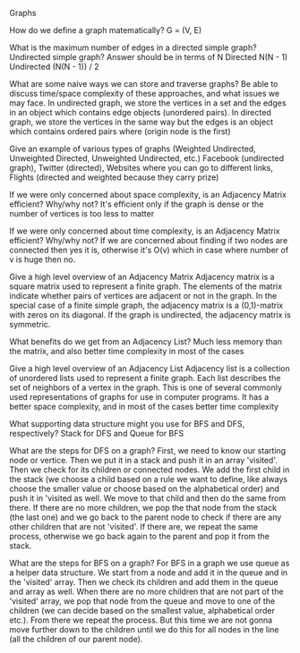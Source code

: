Graphs

How do we define a graph matematically?
G = (V, E)

 What is the maximum number of edges in a directed simple graph? Undirected simple graph? Answer should be in terms of N
 Directed N(N - 1)
Undirected (N(N - 1)) / 2

 What are some naive ways we can store and traverse graphs? Be able to discuss time/space complexity of these approaches, and what issues we may face.
 In undirected graph,  we store the vertices in a set and the edges in an object which contains edge objects (unordered pairs).
In directed graph, we store the vertices in the same way but the edges is an object which contains ordered pairs where (origin node is the first)

 Give an example of various types of graphs (Weighted Undirected, Unweighted Directed, Unweighted Undirected, etc.)
 Facebook (undirected graph), Twitter (directed), Websites where you can go to different links, Flights (directed and weighted because they carry prize)

 If we were only concerned about space complexity, is an Adjacency Matrix efficient? Why/why not?
 It's efficient only if the graph is dense or the number of vertices is too less to matter

  If we were only concerned about time complexity, is an Adjacency Matrix efficient? Why/why not?
  If we are concerned about finding if two nodes are connected then yes it is, otherwise it's O(v) which in case where number of v is huge then no.

  Give a high level overview of an Adjacency Matrix
  Adjacency matrix is a square matrix used to represent a finite graph. The elements of the matrix indicate whether pairs of vertices are adjacent or not in the graph.
In the special case of a finite simple graph, the adjacency matrix is a (0,1)-matrix with zeros on its diagonal. If the graph is undirected, the adjacency matrix is symmetric.

What benefits do we get from an Adjacency List?
Much less memory than the matrix, and also better time complexity in most of the cases

Give a high level overview of an Adjacency List
Adjacency list is a collection of unordered lists used to represent a finite graph. Each list describes the set of neighbors of a vertex in the graph. This is one of several commonly used representations of graphs for use in computer programs. It has a better space complexity, and in most of the cases better time complexity

 What supporting data structure might you use for BFS and DFS, respectively?
 Stack for DFS and Queue for BFS

 What are the steps for DFS on a graph?
 First, we need to know our starting node or vertice. Then we put it in a stack and push it in an array 'visited'. Then we check for its children or connected nodes. We add the first child in the stack (we choose a child based on a rule we want to define, like always choose the smaller value or choose based on the alphabetical order) and push it in 'visited as well. We move to that child and then do the same from there. If there are no more children, we pop the that node from the stack (the last one) and we go back to the parent node to check if there are any other children that are not 'visited'. If there are, we repeat the same process, otherwise we go back again to the parent and pop it from the stack.

 What are the steps for BFS on a graph?
 For BFS in a graph we use queue as a helper data structure. We start from a node and add it in the queue and in the 'visited' array. Then we check its children and add them in the queue and array as well. When there are no more children that are not part of the 'visited' array, we pop that node from the queue and move to one of the children (we can decide based on the smallest value, alphabetical order etc.). From there we repeat the process. But this time we are not gonna move further down to the children until we do this for all nodes in the line (all the children of our parent node).
